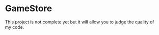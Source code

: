 # GameStore

This project is not complete yet but it will allow you to judge the quality of my code.
